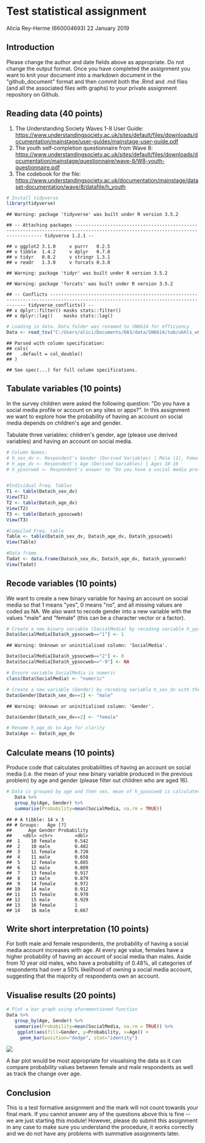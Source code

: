 Test statistical assignment
================
Alicia Rey-Herme (660004693)
22 January 2019

Introduction
------------

Please change the author and date fields above as appropriate. Do not change the output format. Once you have completed the assignment you want to knit your document into a markdown document in the "github\_document" format and then commit both the .Rmd and .md files (and all the associated files with graphs) to your private assignment repository on Github.

Reading data (40 points)
------------------------

1.  The Understanding Society Waves 1-8 User Guide: <https://www.understandingsociety.ac.uk/sites/default/files/downloads/documentation/mainstage/user-guides/mainstage-user-guide.pdf>
2.  The youth self-completion questionnaire from Wave 8: <https://www.understandingsociety.ac.uk/sites/default/files/downloads/documentation/mainstage/questionnaire/wave-8/W8-youth-questionnaire.pdf>
3.  The codebook for the file: <https://www.understandingsociety.ac.uk/documentation/mainstage/dataset-documentation/wave/8/datafile/h_youth>

``` r
# Install tidyverse
library(tidyverse)
```

    ## Warning: package 'tidyverse' was built under R version 3.5.2

    ## -- Attaching packages -------------------------------------------------------------------------------------------------------------------------------- tidyverse 1.2.1 --

    ## v ggplot2 3.1.0     v purrr   0.2.5
    ## v tibble  1.4.2     v dplyr   0.7.8
    ## v tidyr   0.8.2     v stringr 1.3.1
    ## v readr   1.3.0     v forcats 0.3.0

    ## Warning: package 'tidyr' was built under R version 3.5.2

    ## Warning: package 'forcats' was built under R version 3.5.2

    ## -- Conflicts ----------------------------------------------------------------------------------------------------------------------------------- tidyverse_conflicts() --
    ## x dplyr::filter() masks stats::filter()
    ## x dplyr::lag()    masks stats::lag()

``` r
# Loading in data. Data folder was renamed to SN6614 for efficiency
Data <- read_tsv("C:/Users/alici/Documents/DA3/data/SN6614/tab/ukhls_w8/h_youth.tab")
```

    ## Parsed with column specification:
    ## cols(
    ##   .default = col_double()
    ## )

    ## See spec(...) for full column specifications.

Tabulate variables (10 points)
------------------------------

In the survey children were asked the following question: "Do you have a social media profile or account on any sites or apps?". In this assignment we want to explore how the probability of having an account on social media depends on children's age and gender.

Tabulate three variables: children's gender, age (please use derived variables) and having an account on social media.

``` r
# Column Names:
# h_sex_dv <- Respondent's Gender (Derived Variables) | Male (1), Female (2), NA (-9)
# h_age_dv <- Respondent's Age (Derived Variables) | Ages 10-16
# h_ypsocweb <- Respondent's answer to "Do you have a social media profile or account on any sites or apps? | Yes (1), No (2), NA (-9)


#Individual Freq. Tables
T1 <- table(Data$h_sex_dv)
View(T1)
T2 <- table(Data$h_age_dv)
View(T2)
T3 <- table(Data$h_ypsocweb)
View(T3)

#Compiled Freq. table
Table <- table(Data$h_sex_dv, Data$h_age_dv, Data$h_ypsocweb)
View(Table)

#Data frame
Tadat <- data.frame(Data$h_sex_dv, Data$h_age_dv, Data$h_ypsocweb)
View(Tadat)
```

Recode variables (10 points)
----------------------------

We want to create a new binary variable for having an account on social media so that 1 means "yes", 0 means "no", and all missing values are coded as NA. We also want to recode gender into a new variable with the values "male" and "female" (this can be a character vector or a factor).

``` r
# Create a new binary variable (SocialMedia) by recoding variable h_ypsocweb so that 1 means "yes", 0 means "no", missing values as NA
Data$SocialMedia[Data$h_ypsocweb=="1"] <- 1
```

    ## Warning: Unknown or uninitialised column: 'SocialMedia'.

``` r
Data$SocialMedia[Data$h_ypsocweb=="2"] <- 0
Data$SocialMedia[Data$h_ypsocweb=="-9"] <- NA

# Ensure variable SocialMedia is numeric 
class(Data$SocialMedia) <- "numeric"

# Create a new variable (Gender) by recoding variable h_sex_dv with the values "male" and "female"
Data$Gender[Data$h_sex_dv==1] <- "male"
```

    ## Warning: Unknown or uninitialised column: 'Gender'.

``` r
Data$Gender[Data$h_sex_dv==2] <- "female"

# Rename h_age_dv to Age for clarity
Data$Age <- Data$h_age_dv
```

Calculate means (10 points)
---------------------------

Produce code that calculates probabilities of having an account on social media (i.e. the mean of your new binary variable produced in the previous problem) by age and gender (please filter out children who are aged 16).

``` r
# Data is grouped by age and then sex, mean of h_ypsocweb is calculated for each pairing of the variables.
   Data %>%
   group_by(Age, Gender) %>%
   summarise(Probability=mean(SocialMedia, na.rm = TRUE))
```

    ## # A tibble: 14 x 3
    ## # Groups:   Age [?]
    ##      Age Gender Probability
    ##    <dbl> <chr>        <dbl>
    ##  1    10 female       0.542
    ##  2    10 male         0.482
    ##  3    11 female       0.720
    ##  4    11 male         0.658
    ##  5    12 female       0.885
    ##  6    12 male         0.809
    ##  7    13 female       0.917
    ##  8    13 male         0.879
    ##  9    14 female       0.972
    ## 10    14 male         0.912
    ## 11    15 female       0.970
    ## 12    15 male         0.929
    ## 13    16 female       1    
    ## 14    16 male         0.667

Write short interpretation (10 points)
--------------------------------------

For both male and female respondents, the probability of having a social media account increases with age. At every age value, females have a higher probability of having an account of social media than males. Aside from 10 year old males, who have a probability of 0.48%, all categories of respondents had over a 50% likelihood of owning a social media account, suggesting that the majority of respondents own an account.

Visualise results (20 points)
-----------------------------

``` r
# Plot a bar graph using aforementioned function
Data %>%
   group_by(Age, Gender) %>%
   summarise(Probability=mean(SocialMedia, na.rm = TRUE)) %>%
    ggplot(aes(fill=Gender, y=Probability, x=Age)) +
     geom_bar(position="dodge", stat="identity")
```

![](Test_Assignment_files/figure-markdown_github/unnamed-chunk-5-1.png)

A bar plot would be most appropriate for visualising the data as it can compare probability values between female and male respondents as well as track the change over age.

Conclusion
----------

This is a test formative assignment and the mark will not count towards your final mark. If you cannot answer any of the questions above this is fine -- we are just starting this module! However, please do submit this assignment in any case to make sure you understand the procedure, it works correctly and we do not have any problems with summative assignments later.
